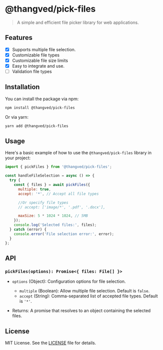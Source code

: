 # @thangved/pick-files

> A simple and efficient file picker library for web applications.

## Features

- [x] Supports multiple file selection.
- [x] Customizable file types
- [x] Customizable file size limits
- [x] Easy to integrate and use.
- [ ] Validation file types

## Installation

You can install the package via npm:

```bash
npm install @thangved/pick-files
```

Or via yarn:

```bash
yarn add @thangved/pick-files
```

## Usage

Here's a basic example of how to use the `@thangved/pick-files` library in your project:

```javascript
import { pickFiles } from '@thangved/pick-files';

const handleFileSelection = async () => {
  try {
    const { files } = await pickFiles({
      multiple: true,
      accept: '*', // Accept all file types

      //Or specify file types
      // accept: ['image/*', '.pdf', '.docx'],

      maxSize: 5 * 1024 * 1024, // 5MB
    });
    console.log('Selected files:', files);
  } catch (error) {
    console.error('File selection error:', error);
  }
};
```

## API

### `pickFiles(options): Promise<{ files: File[] }>`

- `options` (Object): Configuration options for file selection.

  - `multiple` (Boolean): Allow multiple file selection. Default is `false`.
  - `accept` (String): Comma-separated list of accepted file types. Default is `'*'`.

- Returns: A promise that resolves to an object containing the selected files.

## License

MIT License. See the [LICENSE](./LICENSE) file for details.
